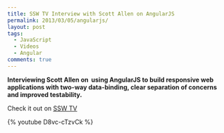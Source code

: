 ```yaml
---
title: SSW TV Interview with Scott Allen on AngularJS
permalink: 2013/03/05/angularjs/
layout: post
tags:
  - JavaScript
  - Videos
  - Angular
comments: true
---
```

<strong>Interviewing Scott Allen on  using AngularJS to build responsive web applications with two-way data-binding, clear separation of concerns and improved testability.</strong>

Check it out on <a href="http://tv.ssw.com/3061/asp-net-mvc-and-angular-js">SSW TV</a>

{% youtube D8vc-cTzvCk %}